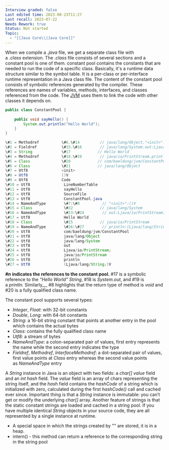 ```yaml
---
Interview graded: false
Last edited time: 2023-08-23T11:27
Last recall: 2023-07-22
Needs Rework: true
Status: Not started
Topic:
  - "[[Java Core\\|Java Core]]"
---
```

When we compile a _.java_ file, we get a separate class file with a _.class_ extension. The _.class_ file consists of several sections and a constant pool is one of them. constant pool contains the constants that are needed to run the code of a specific class. Basically, it's a runtime data structure similar to the symbol table. It is a per-class or per-interface runtime representation in a Java class file. The content of the constant pool consists of symbolic references generated by the compiler. These references are names of variables, methods, interfaces, and classes referenced from the code. The [JVM](https://www.baeldung.com/jvm-parameters) uses them to link the code with other classes it depends on.

```Java
public class ConstantPool {
    
    public void sayHello() {
        System.out.println("Hello World");
    }
}
```

```Java
\#1 = Methodref          \#6.\#14         // java/lang/Object."<init>":()V
\#2 = Fieldref           \#15.\#16        // java/lang/System.out:Ljava/io/PrintStream;
\#3 = String             \#17            // Hello World
\#4 = Methodref          \#18.\#19        // java/io/PrintStream.println:(Ljava/lang/String;)V
\#5 = Class              \#20            // com/baeldung/jvm/ConstantPool
\#6 = Class              \#21            // java/lang/Object
\#7 = Utf8               <init>
\#8 = Utf8               ()V
\#9 = Utf8               Code
\#10 = Utf8               LineNumberTable
\#11 = Utf8               sayHello
\#12 = Utf8               SourceFile
\#13 = Utf8               ConstantPool.java
\#14 = NameAndType        \#7:\#8          // "<init>":()V
\#15 = Class              \#22            // java/lang/System
\#16 = NameAndType        \#23:\#24        // out:Ljava/io/PrintStream;
\#17 = Utf8               Hello World
\#18 = Class              \#25            // java/io/PrintStream
\#19 = NameAndType        \#26:\#27        // println:(Ljava/lang/String;)V
\#20 = Utf8               com/baeldung/jvm/ConstantPool
\#21 = Utf8               java/lang/Object
\#22 = Utf8               java/lang/System
\#23 = Utf8               out
\#24 = Utf8               Ljava/io/PrintStream;
\#25 = Utf8               java/io/PrintStream
\#26 = Utf8               println
\#27 = Utf8               (Ljava/lang/String;)V
```

_**\#n**_ **indicates the references to the constant pool.** \#17 is a symbolic reference to the _“Hello World” String_, \#18 is _System.out_, and \#19 is a _println._ Similarly_,_ \#8 highlights that the return type of method is _void_ and \#20 is a fully qualified class name.

The constant pool supports several types:

- _Integer_, _Float_: with 32-bit constants
- _Double_, _Long_: with 64-bit constants
- _String_: a 16-bit string constant that points at another entry in the pool which contains the actual bytes
- _Class_: contains the fully qualified class name
- _Utf8_: a stream of bytes
- _NameAndType_: a colon-separated pair of values, first entry represents the name while the second entry indicates the type
- _Fieldref_, _Methodref_, _InterfaceMethodref_: a dot-separated pair of values, first value points at _Class_ entry whereas the second value points as _NameAndType_ entry

A _String_ instance in Java is an object with two fields: a _char[] value_ field and an _int hash_ field. The _value_ field is an array of chars representing the string itself, and the _hash_ field contains the _hashCode_ of a string which is initialized with zero, calculated during the first _hashCode()_ call and cached ever since. Important thing is that a _String_ instance is immutable: you can’t get or modify the underlying _char[]_ array. Another feature of strings is that the static constant strings are loaded and cached in a string pool. If you have multiple identical _String_ objects in your source code, they are all represented by a single instance at runtime.
- A special space in which the strings created by "" are stored, it is in a heap.
- intern() - this method can return a reference to the corresponding string in the string pool

